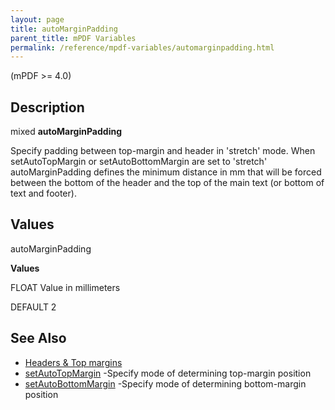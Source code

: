 ```yaml
---
layout: page
title: autoMarginPadding
parent_title: mPDF Variables
permalink: /reference/mpdf-variables/automarginpadding.html
---
```


<div id="bpmbook" class="bpmbook" style="direction:ltr;">
<div class="topic_user_field">
<div id="U0">
<p>(mPDF &gt;= 4.0)</p>
<h2>Description</h2>

<div class="alert alert-info" role="alert">mixed <b>autoMarginPadding</b></div>
<p>Specify padding between top-margin and header in 'stretch' mode. When <span class="parameter">setAutoTopMargin</span> or <span class="parameter">setAutoBottomMargin</span> are set to 'stretch' <span class="parameter">autoMarginPadding</span> defines the minimum distance in mm that will be forced between the bottom of the header and the top of the main text (or bottom of text and footer).</p>
<h2>Values</h2>
<p class="manual_param_dt"><span class="parameter">autoMarginPadding</span>&nbsp;</p>
<p class="manual_param_dd"><b>Values</b>

<span class="smallblock">FLOAT</span> Value in millimeters

<span class="smallblock">DEFAULT</span> 2</p>
<h2>See Also</h2>
<ul>
<li class="manual_boxlist"><a href="/headers-footers/headers-top-margins.html">Headers &amp; Top margins </a></li>
<li class="manual_boxlist"><a href="/reference/mpdf-variables/setautotopmargin.html">setAutoTopMargin</a> -Specify mode of determining top-margin position

</li>
<li class="manual_boxlist"><a href="/reference/mpdf-variables/setautobottommargin.html">setAutoBottomMargin</a> -Specify mode of determining bottom-margin position</li>
</ul>
<p>&nbsp;</p>
</div>
</div>

